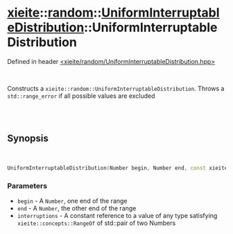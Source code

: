 # [xieite](../../xieite.md)::[random](../../random.md)::[UniformInterruptableDistribution<Number>](../UniformInterruptableDistribution.md)::UniformInterruptableDistribution
Defined in header [<xieite/random/UniformInterruptableDistribution.hpp>](../../../include/xieite/random/UniformInterruptableDistribution.hpp)

<br/>

Constructs a `xieite::random::UniformInterruptableDistribution`. Throws a `std::range_error` if all possible values are excluded

<br/><br/>

## Synopsis

<br/>

```cpp
UniformInterruptableDistribution(Number begin, Number end, const xieite::concepts::RangeOf<std::pair<Number, Number>> auto& interruptions);
```
### Parameters
- `begin` - A `Number`, one end of the range
- `end` - A `Number`, the other end of the range
- `interruptions` - A constant reference to a value of any type satisfying `xieite::concepts::RangeOf` of std::pair of two Numbers
